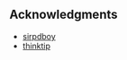 ## Acknowledgments
- [sirpdboy](https://github.com/sirpdboy/luci-app-poweroffdevice)
- [thinktip](https://github.com/thinktip/luci-theme-neobird)
